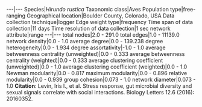 ---|---
Species|*Hirundo rustica*
Taxonomic class|Aves
Population type|free-ranging
Geographical location|Boulder County, Colorado, USA
Data collection technique|logger
Edge weight type|frequency
Time span of data collection|11 days
Time resolution of data collection|1 sec
network attribute|range
---|---
total nodes|2.0 - 291.0
total edges|1.0 - 11139.0
network density|0.0 - 1.0
average degree|0.0 - 139.238
degree heterogeneity|0.0 - 1.934
degree assortativity|-1.0 - 1.0
average betweenness centrality (unweighted)|0.0 - 0.333
average betweenness centrality (weighted)|0.0 - 0.333
average clustering coefficient (unweighted)|0.0 - 1.0
average clustering coefficient (weighted)|0.0 - 1.0
Newman modularity|0.0 - 0.817
maximum modularity|0.0 - 0.896
relative modularity|0.0 - 0.939
group cohesion|0.073 - 1.0
network diameter|0.073 - 1.0
**Citation**: Levin, Iris I., et al. 
Stress response, gut microbial diversity and sexual signals correlate with social interactions.
 Biology Letters 12.6 (2016): 20160352.
